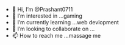 - 👋 Hi, I’m @Prashant0711
- 👀 I’m interested in ...gaming
- 🌱 I’m currently learning ...web devlopment
- 💞️ I’m looking to collaborate on ...
- 📫 How to reach me ...massage me

<!---
Prashant0711/Prashant0711 is a ✨ special ✨ repository because its `README.md` (this file) appears on your GitHub profile.
You can click the Preview link to take a look at your changes.
--->
